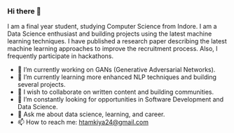 ### Hi there 👋

I am a final year student, studying Computer Science from Indore. I am a Data Science enthusiast and building projects using the latest machine learning techniques. I have published a research paper describing the latest machine learning approaches to improve the recruitment process. Also, I frequently participate in hackathons.

* 🔭 I’m currently working on GANs (Generative Adversarial Networks).
* 🌱 I’m currently learning more enhanced NLP techniques and building several projects.
* 👯 I wish to collaborate on written content and building communities.
* 🤔 I’m constantly looking for opportunities in Software Development and Data Science.
* 💬 Ask me about data science, learning, and career.
* 📫 How to reach me: htamkiya24@gmail.com

